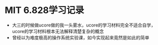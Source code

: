 
# MIT 6.828学习记录

+ 大三的时候做ucore做的我一头雾水，ucore的学习材料完全不适合自学，ucore的学习材料根本无法解释清楚复杂的概念
+ 曾经以为难度极高的操作系统实验课，如今实现起来竟然是如此的简单
  